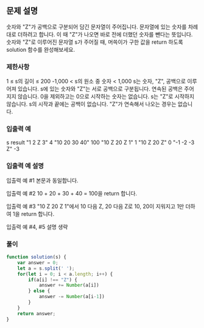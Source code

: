 ## 문제 설명

숫자와 "Z"가 공백으로 구분되어 담긴 문자열이 주어집니다. 문자열에 있는 숫자를 차례대로 더하려고 합니다. 이 때 "Z"가 나오면 바로 전에 더했던 숫자를 뺀다는 뜻입니다. 숫자와 "Z"로 이루어진 문자열 s가 주어질 때, 머쓱이가 구한 값을 return 하도록 solution 함수를 완성해보세요.

### 제한사항

1 ≤ s의 길이 ≤ 200
-1,000 < s의 원소 중 숫자 < 1,000
s는 숫자, "Z", 공백으로 이루어져 있습니다.
s에 있는 숫자와 "Z"는 서로 공백으로 구분됩니다.
연속된 공백은 주어지지 않습니다.
0을 제외하고는 0으로 시작하는 숫자는 없습니다.
s는 "Z"로 시작하지 않습니다.
s의 시작과 끝에는 공백이 없습니다.
"Z"가 연속해서 나오는 경우는 없습니다.

### 입출력 예

s result
"1 2 Z 3" 4
"10 20 30 40" 100
"10 Z 20 Z 1" 1
"10 Z 20 Z" 0
"-1 -2 -3 Z" -3

### 입출력 예 설명

입출력 예 #1
본문과 동일합니다.

입출력 예 #2
10 + 20 + 30 + 40 = 100을 return 합니다.

입출력 예 #3
"10 Z 20 Z 1"에서 10 다음 Z, 20 다음 Z로 10, 20이 지워지고 1만 더하여 1을 return 합니다.

입출력 예 #4, #5
설명 생략

### 풀이

```javaScript
function solution(s) {
    var answer = 0;
    let a = s.split(' ');
    for(let i = 0; i < a.length; i++) {
        if(a[i] !== "Z") {
            answer += Number(a[i])
        } else {
            answer -= Number(a[i-1])
        }
    }
    return answer;
}
```
